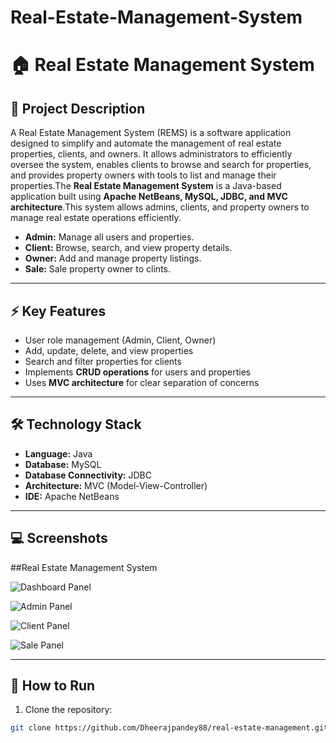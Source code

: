 # Real-Estate-Management-System

# 🏠 Real Estate Management System

## 📖 Project Description
A Real Estate Management System (REMS) is a software application designed to simplify and automate the management of real estate properties, clients, and owners. It allows administrators to efficiently oversee the system, enables clients to browse and search for properties, and provides property owners with tools to list and manage their properties.The **Real Estate Management System** is a Java-based application built using **Apache NetBeans, MySQL, JDBC, and MVC architecture**.This system allows admins, clients, and property owners to manage real estate operations efficiently.  

- **Admin:** Manage all users and properties.  
- **Client:** Browse, search, and view property details.  
- **Owner:** Add and manage property listings.
- **Sale:** Sale property owner to clints.  

---

## ⚡ Key Features
- User role management (Admin, Client, Owner)  
- Add, update, delete, and view properties  
- Search and filter properties for clients  
- Implements **CRUD operations** for users and properties  
- Uses **MVC architecture** for clear separation of concerns  

---

## 🛠️ Technology Stack
- **Language:** Java  
- **Database:** MySQL  
- **Database Connectivity:** JDBC  
- **Architecture:** MVC (Model-View-Controller)  
- **IDE:** Apache NetBeans  

---

## 💻 Screenshots
##Real Estate Management System

![Dashboard Panel](https://raw.githubusercontent.com/DheerajPandey88/Real-Estate-Management-System/blob/main/Screenshot2025-10-13180159.png)


![Admin Panel](https://raw.githubusercontent.com/DheerajPandey88/Real-Estate-Management-System/blob/main/Screenshot2025-10-13180302.png)


![Client Panel](https://raw.githubusercontent.com//DheerajPandey88/Real-Estate-Management-System/blob/main/Screenshot2025-10-13180535.png)

![Sale Panel](https://raw.githubusercontent.com/DheerajPandey88/Real-Estate-Management-System/blob/main/Screenshot2025-10-201381013.png)

---

## 🚀 How to Run
1. Clone the repository:  
```bash
git clone https://github.com/Dheerajpandey88/real-estate-management.git

